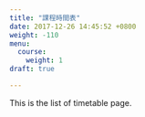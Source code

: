 ```yaml
---
title: "課程時間表"
date: 2017-12-26 14:45:52 +0800
weight: -110
menu:
  course:
    weight: 1
draft: true

---
```

This is the list of timetable page.
